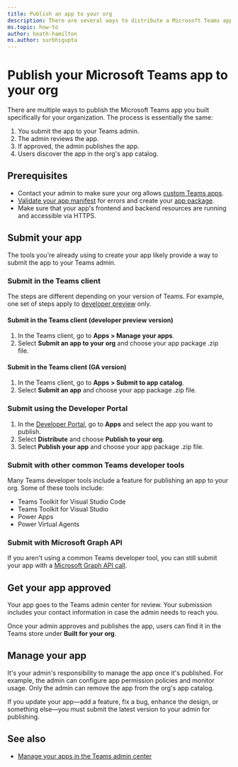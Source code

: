 ```yaml
---
title: Publish an app to your org
description: There are several ways to distribute a Microsoft Teams app you built specifically for your org.
ms.topic: how-to
author: heath-hamilton
ms.author: surbhigupta
---
```


# Publish your Microsoft Teams app to your org

There are multiple ways to publish the Microsoft Teams app you built specifically for your organization. The process is essentially the same:

1. You submit the app to your Teams admin.
1. The admin reviews the app.
1. If approved, the admin publishes the app.
1. Users discover the app in the org's app catalog.

## Prerequisites

* Contact your admin to make sure your org allows [custom Teams apps](~/concepts/build-and-test/prepare-your-o365-tenant.md#enable-custom-teams-apps-and-turn-on-custom-app-uploading).
* [Validate your app manifest](https://dev.teams.microsoft.com/appvalidation.html) for errors and create your [app package](~/concepts/build-and-test/apps-package.md).
* Make sure that your app's frontend and backend resources are running and accessible via HTTPS.

## Submit your app

The tools you're already using to create your app likely provide a way to submit the app to your Teams admin.

### Submit in the Teams client

The steps are different depending on your version of Teams. For example, one set of steps apply to [developer preview](~/resources/dev-preview/developer-preview-intro.md) only.

#### Submit in the Teams client (developer preview version)

1. In the Teams client, go to **Apps > Manage your apps**.
1. Select **Submit an app to your org** and choose your app package .zip file.

#### Submit in the Teams client (GA version)

1. In the Teams client, go to **Apps > Submit to app catalog**.
1. Select **Submit an app** and choose your app package .zip file.

### Submit using the Developer Portal

1. In the [Developer Portal](https://dev.teams.microsoft.com), go to **Apps** and select the app you want to publish.
1. Select **Distribute** and choose **Publish to your org**.
1. Select **Publish your app** and choose your app package .zip file.

### Submit with other common Teams developer tools

Many Teams developer tools include a feature for publishing an app to your org. Some of these tools include:

* Teams Toolkit for Visual Studio Code
* Teams Toolkit for Visual Studio
* Power Apps
* Power Virtual Agents

### Submit with Microsoft Graph API

If you aren't using a common Teams developer tool, you can still submit your app with a [Microsoft Graph API call](/graph/api/teamsapp-publish).

## Get your app approved

Your app goes to the Teams admin center for review. Your submission includes your contact information in case the admin needs to reach you.

Once your admin approves and publishes the app, users can find it in the Teams store under **Built for your org**.

## Manage your app

It's your admin's responsibility to manage the app once it's published. For example, the admin can configure app permission policies and monitor usage. Only the admin can remove the app from the org's app catalog.

If you update your app&#8212;add a feature, fix a bug, enhance the design, or something else&#8212;you must submit the latest version to your admin for publishing.

## See also

* [Manage your apps in the Teams admin center](/microsoftteams/manage-apps)
